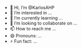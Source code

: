 - 👋 Hi, I’m @KarlosAHP
- 👀 I’m interested in ...
- 🌱 I’m currently learning ...
- 💞️ I’m looking to collaborate on ...
- 📫 How to reach me ...
- 😄 Pronouns: ...
- ⚡ Fun fact: ...

<!---
KarlosAHP/KarlosAHP is a ✨ special ✨ repository because its `README.md` (this file) appears on your GitHub profile.
You can click the Preview link to take a look at your changes.
--->
